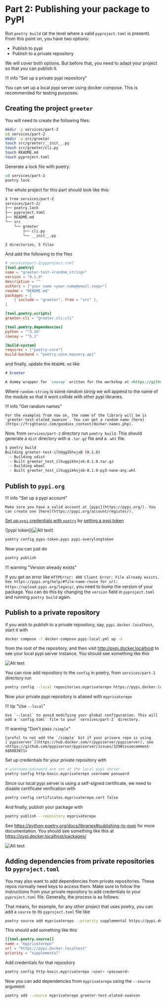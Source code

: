 # Part 2: Publishing your package to PyPI

Run `poetry build` (at the level where a valid `pyproject.toml` is present). From this point on, you have two options:

- Publish to pypi
- Publish to a private repository

We will cover both options. But before that, you need to adapt your project so that you can publish it.

!!! info "Set up a private pypi repository"

   You can set up a local pypi server using docker compose. This is recommended for testing purposes.

## Creating the project `greeter`

You will need to create the following files:

```bash
mkdir -p services/part-2
cd services/part-2
mkdir -p src/greeter
touch src/greeter/__init__.py
touch src/greeter/cli.py
touch README.md
touch pyproject.toml
```

Generate a lock file with poetry:

```bash
cd services/part-2
poetry lock
```

The whole project for this part should look like this:

```bash
$ tree services/part-2
services/part-2/
├── poetry.lock
├── pyproject.toml
├── README.md
└── src
    └── greeter
        ├── cli.py
        └── __init__.py

2 directories, 5 files
```

And add the following to the files

```toml
# service/part-2/pyproject.toml
[tool.poetry]
name = "greeter-test-<random_string>"
version = "0.1.0"
description = ""
authors = ["your name <your.name@email.coop>"]
readme = "README.md"
packages = [
    { include = "greeter", from = "src" },
]

[tool.poetry.scripts]
greeter-cli = "greeter.cli:cli"

[tool.poetry.dependencies]
python = "^3.10"
cowsay = "^6.1"

[build-system]
requires = ["poetry-core"]
build-backend = "poetry.core.masonry.api"
```

and finally, update the `README.md` like

```markdown
# Greeter

A dummy wrapper for `cowsay` written for the workshop at <https://github.com/Som-Energia/somenergia-poetry-docker-workshop>.
```

Where `random-string` is some _random string_ we will append to the name of the module so that it wont collide with other pypi libraries.

!!! info "Get random names"

    For the examples from now on, the name of the library will be is `greeter-test-elated_swanson`. You can get a random name [here](https://frightanic.com/goodies_content/docker-names.php). 

Now, from `services/part-2` directory run `poetry build`. This should generate a `dist` directory with a `.tar.gz` file and a `.whl` file.

```bash
$ poetry build
Building greeter-test-ilhUggIkhxjxB (0.1.0)
  - Building sdist
  - Built greeter_test_ilhuggikhxjxb-0.1.0.tar.gz
  - Building wheel
  - Built greeter_test_ilhuggikhxjxb-0.1.0-py3-none-any.whl
```

## Publish to `pypi.org`

!!! info "Set up a pypi account"

    Make sure you have a valid account at [pypi](https://pypi.org/). You can create one [here](https://pypi.org/account/register/).

[Set up `pypi` credentials with `poetry`](https://python-poetry.org/docs/repositories/#configuring-credentials) by [setting a pypi token](https://pypi.org/manage/account/token/)

![pypi token](![Alt text](assets/images/part-2-pypi-token-add.png))


```bash
poetry config pypi-token.pypi pypi-averylongtoken
```

Now you can just do

```bash
poetry publish
```

!!! warning "Version already exists"

 If you get an error like `HTTPError: 400 Client Error: File already exists. See https://pypi.org/help/#file-name-reuse for url: https://upload.pypi.org/legacy/`, you need to bump the version of your package. You can do this by changing the `version` field in `pyproject.toml` and running `poetry build` again.

## Publish to a private repository

if you wish to publish to a private repository, say, `pypi.docker.localhost`, start it with

```bash
docker compose -f docker-compose.pypi-local.yml up -d
```

from the root of the repository, and then visit <http://pypi.docker.localhost> to see your local pypi server instance. You should see something like this


![Alt text](assets/images/part-2-local-pypiserver.png)


You can now add repository to the `config` in poetry, from `services/part-2` directory run

```bash
poetry config --local repositories.myprivaterepo https://pypi.docker.localhost/
```

Now your private pypi repository is aliased with `myprivaterepo`

!!! tip "Use `--local`"

    Use `--local` to avoid modifying your global configuration. This will add a `config.toml` file to your `services/part-2` directory.

!!! warning "Don't pass `/simple`"

    Careful to not add the `/simple` bit if your privare repo is using [`pypiserver`](https://hub.docker.com/r/pypiserver/pypiserver), see <https://github.com/pypiserver/pypiserver/issues/329#issuecomment-688883871>

Set up credentials for your private repository with

```bash
# username:password are set at the local pypi server
poetry config http-basic.myprivaterepo username password
```

Since our local pypi server is using a self-signed certificate, we need to disable certificate verification with

```bash
poetry config certificates.myprivaterepo.cert false
``````

And finally, publish your package with

```bash
poetry publish --repository myprivaterepo
```

See <https://python-poetry.org/docs/libraries#publishing-to-pypi> for more documentation. You should see something like this at <https://pypi.docker.localhost/packages/>

![Alt text](assets/images/part-2-uploaded-package-to-local-pypi.png)

## Adding dependencies from private repositories to `pyproject.toml`

You may also want to add dependencies from private repositories. These repos normally need keys to access them. Make sure to follow the instructions from your private repository to add credentials to your `pyproject.toml` file. Generally, the process is as follows:

That means, for example, for any other project that uses poetry, you can add a `source` to its `pyproject.toml` file like

```bash
poetry source add myprivaterepo --priority supplemental https://pypi.docker.localhost
```

This should add something like this

```toml
[[tool.poetry.source]]
name = "myprivaterepo"
url = "https://pypi.docker.localhost"
priority = "supplemental"
```

Add credentials for that repository

```bash
poetry config http-basic.myprivaterepo <user> <password>
```

Now you can add dependencies from `myprivaterepo` using the `--source` argument

```bash
poetry add --source myprivaterepo greeter-test-elated-swanson
```
